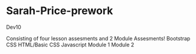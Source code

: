 # Sarah-Price-prework
 Dev10 

Consisting of four lesson assesments and 2 Module Assesments!
Bootstrap
CSS
HTML/Basic CSS
Javascript
Module 1
Module 2
